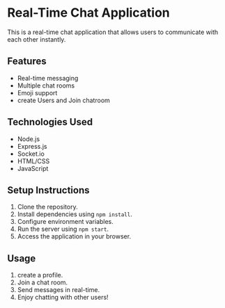# Real-Time Chat Application

This is a real-time chat application that allows users to communicate with each other instantly.

## Features
* Real-time messaging
* Multiple chat rooms
* Emoji support
* create Users and Join chatroom

## Technologies Used
* Node.js
* Express.js
* Socket.io
* HTML/CSS
* JavaScript

## Setup Instructions
1. Clone the repository.
2. Install dependencies using `npm install`.
3. Configure environment variables.
4. Run the server using `npm start`.
5. Access the application in your browser.

## Usage
1. create a profile.
2. Join a chat room.
3. Send messages in real-time.
4. Enjoy chatting with other users!


